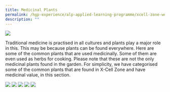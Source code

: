 ```yaml
---
title: Medicinal Plants
permalink: /hgp-experience/alp-applied-learning-programme/xcell-zone-website/home/others/plants/medicinal-plant/
description: ""
---
```

<img src="/images/mp1.jpg">
<p>Traditional medicine is practised in all cultures and plants play a major role in this. This may be because plants can be found everywhere. Here are some of the common plants that are used medicinally. Some of them are even used as herbs for cooking. Please note that these are not the only medicinal plants found in the garden. For simplicity, we have categorised some of the common plants that are found in X-Cell Zone and have medicinal value, in this section.</p>
<img src="/images/mp2.png">
<img src="/images/mp3.png">
<img src="/images/mp4.png">
<img src="/images/mp5.png">
<img src="/images/mp6.png">
